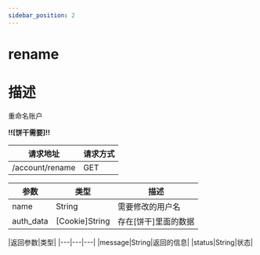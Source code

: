 ```yaml
---
sidebar_position: 2
---
```

# rename
# 描述
重命名账户

**!!\[饼干需要\]!!**

| 请求地址 | 请求方式 |
| --- | --- |
| /account/rename | GET |


|参数|类型|描述|
|---|---|---|
|name|String|需要修改的用户名|
|auth_data|\[Cookie\]String|存在\[饼干\]里面的数据|

|返回参数|类型|
|---|---|---|
|message|String|返回的信息|
|status|String|状态|